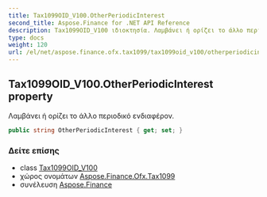 ```yaml
---
title: Tax1099OID_V100.OtherPeriodicInterest
second_title: Aspose.Finance for .NET API Reference
description: Tax1099OID_V100 ιδιοκτησία. Λαμβάνει ή ορίζει το άλλο περιοδικό ενδιαφέρον.
type: docs
weight: 120
url: /el/net/aspose.finance.ofx.tax1099/tax1099oid_v100/otherperiodicinterest/
---
```

## Tax1099OID_V100.OtherPeriodicInterest property

Λαμβάνει ή ορίζει το άλλο περιοδικό ενδιαφέρον.

```csharp
public string OtherPeriodicInterest { get; set; }
```

### Δείτε επίσης

* class [Tax1099OID_V100](../)
* χώρος ονομάτων [Aspose.Finance.Ofx.Tax1099](../../tax1099oid_v100/)
* συνέλευση [Aspose.Finance](../../../)


